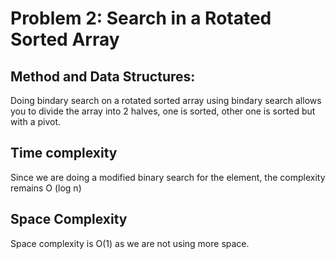 # Problem 2: Search in a Rotated Sorted Array

## Method and Data Structures:
Doing bindary search on a rotated sorted array using bindary search allows you to divide the array into 2 halves, one is sorted, other one is sorted but with a pivot.

## Time complexity
Since we are doing a modified binary search for the element, the complexity remains O (log n)

## Space Complexity
Space complexity is O(1) as we are not using more space.
